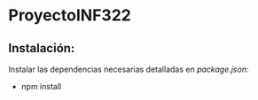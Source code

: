 # ProyectoINF322

## Instalación:

Instalar las dependencias necesarias detalladas en *package.json*:

* npm install 
